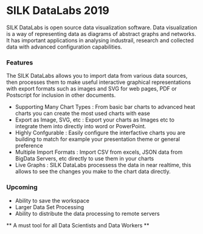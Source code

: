 # SILK DataLabs 2019

SILK DataLabs is open source data visualization software. Data visualization is a way of representing data as diagrams of abstract graphs and networks. It has important applications in analysing industrail, research and collected data with advanced configuration capabilities.

### Features
The SILK DataLabs allows you to import data from various data sources, then processes them to make useful interactive graphical representations with export formats such as images and SVG for web pages, PDF or Postscript for inclusion in other documents.

+ Supporting Many Chart Types :  From basic bar charts to advanced heat charts you can create the most used charts with ease
+ Export as Image, SVG, etc : Export your charts as Images etc to integrate them into directly into word or PowerPoint. 
+ Highly Confgurable : Easily configure the interfactive charts you are building to match for example your presentation theme or general preference
+ Multiple Import Formats : Import CSV from excels, JSON data from BigData Servers, etc directly to use them in your charts
+ Live Graphs : SILK DataLabs processess the data in near realtime, this allows to see the changes you make to the chart data directly.


### Upcoming
+ Ability to save the workspace
+ Larger Data Set Processing
+ Ability to distribute the data processing to remote servers


** A must tool for all Data Scientists and Data Workers **

